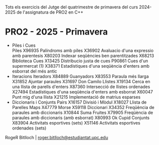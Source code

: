 Tots els exercicis del Jutge del quatrimestre de primavera del curs 2024-2025 de l'assignatura de PRO2 en C++


# PRO2 - 2025 - Primavera
- Piles i Cues  
    Piles
        X96935   Palíndroms amb piles
        X36902   Avaluacio d'una expressio amb parentesis
        X80203   Indexar seqüències ben parentitzades
        X68213   Biblioteca
    Cues
        X13425   Distribucio justa de cues
        P90861   Cues d'un supermercat (1)
        X38371   Estadístiques d'una seqüència d'enters amb esborrat del més antic
- Iteracions
    Iteradors
        X84889   Guanyadors
        X83553   Paraula més llarga
        X31852   Ajuntar paraules
        X31697   Don Camilo
    Llistes
        X19134   Cerca en una llista de parells d'enters
        X87360   Intersecció de llistes ordenades
        X27494   Estadístiques d'una seqüència d'enters amb esborrat
        X60047   Punt mig d'una llista
        X21215   Implementació de matrius esparses
- Diccionaris i Conjunts
    Pairs
        X16157   Divisió i Mòdul
        X18027   Llista de Parelles
    Maps
        X47779   Morse
        X59118   Diccionari
        X34352   Freqüència de paraules amb diccionaris
        X10844   Suma Fruites
        X79905   Freqüència de paraules amb diccionaris (amb esborrat)
        X80993   Ok Cupid
    Conjunts
        X83904   Activitats esportives (sets)
        X51146   Activitats esportives ordenades (sets)


RogeR Bitlloch | roger.bitlloch@estudiantat.upc.edu